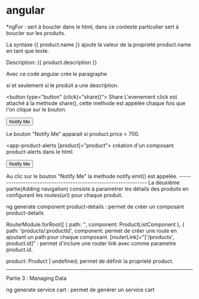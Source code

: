 # angular

<div *ngFor="let product of products">
</div>
*ngFor : sert à boucler dans le html, dans ce contexte particulier sert à boucler sur les produits.

La syntaxe {{ product.name }} ajoute la valeur de la proprieté product.name en tant que texte.

<p *ngIf="product.description">
    Description: {{ product.description }}
</p>  Avec ce code angular crée le paragraphe <p> si et seulement si le produit a une description.

<button type="button" (click)="share()">
    Share
</button> L'evenement click est attaché à la methode share(), cette methode est appelée chaque fois que l'on clique sur le bouton.

<p *ngIf="product && product.price > 700">
  <button type="button">Notify Me</button>
</p> Le bouton "Notify Me" apparait si product.price > 700.

<app-product-alerts
  [product]="product">
</app-product-alerts> création d'un composant product-alerts dans le html.

<p *ngIf="product && product.price > 700">
  <button type="button" (click)="notify.emit()">Notify Me</button>
</p> Au clic sur le bouton "Notify Me" la methode notify.emit() est appelée.
----------------------------------------------------------------
La deuxième partie(Adding navigation) consiste à parametrer les détails des produits en configurant les routes(url) pour chaque produit.

ng generate component product-details : permet de créer un composant product-details

RouterModule.forRoot([
      { path: '', component: ProductListComponent },
      { path: 'products/:productId', component: 
      permet de créer une route en ajoutant un path pour chaque composant.
[routerLink]="['/products', product.id]" : permet d'inclure une router link avec comme parametre product.id.

  product: Product | undefined; permet de définir la proprieté product.

  ------------------------------------------------------------
  Partie 3 : Managing Data

  ng generate service cart : permet de générer un service cart